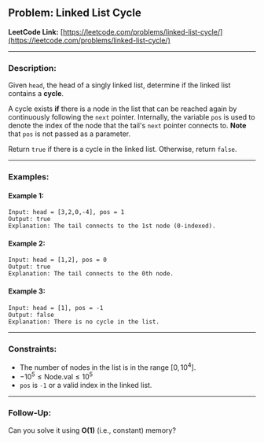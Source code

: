 

##  Problem: Linked List Cycle

 **LeetCode Link:** [https://leetcode.com/problems/linked-list-cycle/](https://leetcode.com/problems/linked-list-cycle/)

---

###  Description:

Given `head`, the head of a singly linked list, determine if the linked list contains a **cycle**.

A cycle exists **if** there is a node in the list that can be reached again by continuously following the `next` pointer. Internally, the variable `pos` is used to denote the index of the node that the tail's `next` pointer connects to. **Note** that `pos` is not passed as a parameter.

Return `true` if there is a cycle in the linked list. Otherwise, return `false`.

---

###  Examples:

#### Example 1:

```
Input: head = [3,2,0,-4], pos = 1  
Output: true  
Explanation: The tail connects to the 1st node (0-indexed).
```

#### Example 2:

```
Input: head = [1,2], pos = 0  
Output: true  
Explanation: The tail connects to the 0th node.
```

#### Example 3:

```
Input: head = [1], pos = -1  
Output: false  
Explanation: There is no cycle in the list.
```

---

###  Constraints:

* The number of nodes in the list is in the range $[0, 10^4]$.
* $-10^5 \leq \text{Node.val} \leq 10^5$
* `pos` is `-1` or a valid index in the linked list.

---

###  Follow-Up:

Can you solve it using **O(1)** (i.e., constant) memory?

